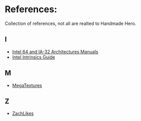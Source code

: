 # References:
Collection of references, not all are realted to Handmade Hero.

## I 
- [Intel 64 and IA-32 Architectures Manuals](https://www.intel.com/content/www/us/en/developer/articles/technical/intel-sdm.html)
- [Intel Intrinsics Guide](https://www.intel.com/content/www/us/en/docs/intrinsics-guide/index.html)

## M
- [MegaTextures](https://silverspaceship.com/src/svt/)

## Z
- [ZachLikes](https://www.zachtronics.com/zach-like/)

